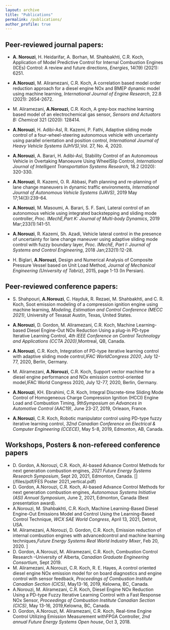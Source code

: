 ```yaml
---
layout: archive
title: "Publications"
permalink: /publications/
author_profile: true
---
```


## Peer-reviewed journal papers:

* **A. Norouzi**, H. Heidarifar, A. Borhan, M. Shahbakhti, C.R. Koch, Application of Model Predictive Control for Internal Combustion Engines (ICEs) Control: A review and future directions, _Energies_, 14(19) (2021): 6251. [<i class="fas fa-link"></i>](https://www.mdpi.com/1996-1073/14/19/6251) [<i class="fas fa-file-pdf"></i>](/files/pdf/energies-14-06251.pdf)

* **A.Norouzi**, M. Aliramezani, C.R. Koch, A correlation based model order reduction approach for a diesel engine NOx and BMEP dynamic model using machine learning, _International Journal of Engine Research_, 22.8 (2021): 2654-2672. [<i class="fas fa-link"></i>](https://journals.sagepub.com/doi/abs/10.1177/1468087420936949) [<i class="fas fa-file-pdf"></i>](/files/pdf/MOR-IJER-AN-v05-wfp.pdf)

* M.  Aliramezani, **A.Norouzi**,  C.R.  Koch,  A  grey-box  machine  learning  based  model  of  an  electrochemical  gas  sensor, _Sensors and Actuators B: Chemical_ 321 (2020):  128414. [<i class="fas fa-link"></i>](https://www.sciencedirect.com/science/article/pii/S0925400520307590?casa_token=iEpX_a4MmNIAAAAA:KYrzjeXC0XXixXneruou1znUHBf28wU_QzCXRYubPa-PS_5vRxJ9N0zFy_QQb1vj0ijon7MTjA) [<i class="fas fa-file-pdf"></i>](/files/pdf/NOxsensorGreyboxSVM_R1-wfp.pdf)

* **A.Norouzi**, H. Adibi-Asl, R. Kazemi, P. Fathi, Adaptive sliding mode control of a four-wheel-steering autonomous vehicle with uncertainty using parallel orientation and position control, _International Journal of Heavy Vehicle Systems (IJHVS)_,Vol.  27, No.  4, 2020. [<i class="fas fa-link"></i>](https://www.inderscienceonline.com/doi/abs/10.1504/IJHVS.2020.109290) [<i class="fas fa-file-pdf"></i>](/files/pdf/4WS_ASMC_accepted_version-wfp.pdf)

* **A.Norouzi**, A. Barari, H. Adibi-Asl, Stability Control of an Autonomous Vehicle in Overtaking Manoeuvre Using WheelSlip Control, _International Journal of Intelligent Transportation Systems Research_, 18.2 (2020): 320-330. [<i class="fas fa-link"></i>](https://www.springerprofessional.de/en/stability-control-of-an-autonomous-vehicle-in-overtaking-manoeuv/17100504) [<i class="fas fa-file-pdf"></i>](/files/pdf/IJT_Springer_accepted_version-wfp.pdf)

* **A.Norouzi**,  R.  Kazemi,  O.  R.  Abbasi,  Path  planning  and  re-planning  of  lane  change  maneuvers  in  dynamic  traffic environments, _International Journal of Autonomous Vehicle Systems (IJAVS)_, 2019 May 17;14(3):239-64. [<i class="fas fa-link"></i>](https://www.inderscienceonline.com/doi/abs/10.1504/IJVAS.2019.099831) [<i class="fas fa-file-pdf"></i>](/files/pdf/path_palnning_accepted_version-wfp.pdf)

* **A.Norouzi**, M. Masoumi, A. Barari, S. F. Sani, Lateral control of an autonomous vehicle using integrated backstepping and sliding mode controller, _Proc. IMechE,Part K: Journal of Multi-body Dynamics_, 2019 Mar;233(1):141-51. [<i class="fas fa-link"></i>](https://journals.sagepub.com/doi/full/10.1177/1464419318797051) [<i class="fas fa-file-pdf"></i>](/files/pdf/partk-2018-wfp.pdf)

* **A.Norouzi**,  R.  Kazemi,  Sh.   Azadi,  Vehicle  lateral  control  in  the  presence  of  uncertainty  for  lane  change  maneuver using  adaptive  sliding  mode  control  with  fuzzy  boundary  layer,  _Proc. IMechE, Part I: Journal of Systems and Control Engineering_, 2018 Jan;232(1):12-28. [<i class="fas fa-link"></i>](https://journals.sagepub.com/doi/abs/10.1177/0959651817733222) [<i class="fas fa-file-pdf"></i>](/files/pdf/PartI-2018-wfp.pdf)


* H. Biglari, **A.Norouzi**, Design and Numerical Analysis of Composite Pressure Vessel based on Unit Load Method, _Journal of Mechanical Engineering (University of Tabriz)_, 2015, page 1-13 (In Persian). [<i class="fas fa-link"></i>](https://www.researchgate.net/publication/293645262_Design_and_Numerical_Analysis_of_Composite_Pressure_Vessel_based_on_Unit_Load_Method_in_persian) [<i class="fas fa-file-pdf"></i>](/files/pdf/JMEUT40541445545800.pdf)



## Peer-reviewed conference papers:

* S. Shahpouri, **A.Norouzi**, C. Hayduk, R. Rezaei, M. Shahbakhti, and C. R. Koch, Soot emission modeling of a compression ignition engine using machine learning, _Modeling, Estimation and Control Conference (MECC 2021)_, University of Texasat Austin, Texas, United States. [<i class="fas fa-link"></i>](https://mecc2021.a2c2.org/) [<i class="fas fa-file-pdf"></i>](/files/pdf/Saeed_Soot_model_ML_2021-wfp.pdf)

* **A.Norouzi**, D. Gordon, M. Aliramezani, C.R. Koch, Machine Learning-based Diesel Engine-Out NOx Reduction Using a plug-in PD-type Iterative Learning Control, _4th IEEE Conference on Control Technology and Applications (CCTA 2020)_,Montreal, QB, Canada. [<i class="fas fa-link"></i>](https://ieeexplore.ieee.org/abstract/document/9206277) [<i class="fas fa-file-pdf"></i>](/files/pdf/CCTA2020_v04-wfp.pdf)

* **A.Norouzi**, C.R. Koch, Integration of PD-type iterative learning control with adaptive sliding mode control,_IFAC WorldCongress 2020_, July 12-77, 2020, Berlin, Germany. [<i class="fas fa-link"></i>](https://www.sciencedirect.com/science/article/pii/S2405896320323223) [<i class="fas fa-file-pdf"></i>](/files/pdf/1-s2.0-S2405896320323223-main-wfp.pdf)

* M. Aliramezani, **A.Norouzi**,  C.R.  Koch,  Support  vector  machine  for  a  diesel  engine  performance  and NOx emission control-oriented model,IFAC World Congress 2020, July 12-77, 2020, Berlin, Germany. [<i class="fas fa-link"></i>](https://www.sciencedirect.com/science/article/pii/S2405896320312635) [<i class="fas fa-file-pdf"></i>](/files/pdf/1-s2.0-S2405896320312635-main-wfp.pdf)

* **A.Norouzi**, KH. Ebrahimi,  C.R.  Koch,  Integral Discrete-time Sliding Mode Control of Homogeneous Charge Compression Ignition (HCCI) Engine Load and Combustion Timing, _9thSymposium on Advances in Automotive Control (AAC19)_, June 23-27, 2019, Orleaon, France. [<i class="fas fa-link"></i>](https://www.sciencedirect.com/science/article/pii/S2405896319306445) [<i class="fas fa-file-pdf"></i>](/files/pdf/AAC_IFAC_2019_V6-wfp.pdf)

* **A.Norouzi**, C.R. Koch,  Robotic  manipulator  control  using  PD-type  fuzzy  iterative  learning  control, _32nd Canadian Conference on Electrical & Computer Engineering (CCECE)_, May 5-8, 2019, Edmonton, AB, Canada. [<i class="fas fa-link"></i>](https://ieeexplore.ieee.org/document/8861721) [<i class="fas fa-file-pdf"></i>](/files/pdf/IEEE_CCECE_2019_v6-wfp.pdf)


## Workshops, Posters & non-refereed conference papers
* D. Gordon, A.Norouzi, C.R. Koch, AI-based Advance Control Methods for next generation combustion engines, _2021 Future Energy Systems Research Symposium_, Sept 20, 2021, Edmonton, Canada. [<i class="fas fa-file-pdf"></i>](/files/pdf/FES Poster 2021_vertical.pdf)
* D. Gordon, A.Norouzi, C.R. Koch, AI-based Advance Control Methods for next generation combustion engines, _Autonomous Systems Initiative (ASI) Annual Symposium_, June 2, 2021, Edmonton, Canada (Best presentation award). [<i class="fas fa-file-pdf"></i>](/files/pdf/ASIpresentationDGAN.pdf)
* A.Norouzi, M. Shahbakhti, C.R. Koch, Machine Learning-Based Diesel Engine-Out Emissions Model and Control Using the Learning-Based Control Technique, _WCX SAE World Congress_, April 13, 2021, Detroit, USA. [<i class="fas fa-file-pdf"></i>](/files/pdf/21PFL-0760_submitted.pdf)
* M.  Aliramezani, A.Norouzi,  D.  Gordon,  C.R.  Koch,  Emission  reduction  of  internal  combustion  engines  with  advancedcontrol and machine learning techniques,_Future Energy Systems Real World Industry Mixer_, Feb 20, 2020. [<i class="fas fa-file-pdf"></i>](/files/pdf/MA_FESLighning2020_V01.pdf)]
* D.  Gordon, A.Norouzi,  M.  Aliramezani,  C.R.  Koch,  Combustion  Control  Research  –University of Alberta, _Canadian Graduate Engineering Consortium_, Sept 2019. [<i class="fas fa-file-pdf"></i>](/files/pdf/CEGC_2019_V02.pdf)
* M. Aliramezani, A.Norouzi, C.R. Koch, R. E. Hayes, A control oriented diesel engine NOx emission model for on board diagnostics and engine control with sensor feedback, _Proceedings of Combustion Institute Canadian Section (CICS)_, May13-16, 2019, Kelowna, BC, Canada. [<i class="fas fa-link"></i>](https://www.researchgate.net/profile/Masoud-Aliramezani/publication/333223847_A_control_oriented_diesel_engine_NOx_emission_model_for_on_board_diagnostics_and_engine_control_with_sensor_feedback/links/5ce2feff92851c4eabb15d89/A-control-oriented-diesel-engine-NOx-emission-model-for-on-board-diagnostics-and-engine-control-with-sensor-feedback.pdf) [<i class="fas fa-file-pdf"></i>](/files/pdf/CICS_2019_model_V03-wfp.pdf)
* A.Norouzi, M. Aliramezani, C.R. Koch, Diesel Engine NOx Reduction Using a PD-type Fuzzy Iterative Learning Control with  a  Fast  Response  NOx  Sensor, _Proceedings of Combustion Institute Canadian Section (CICS)_,  May  13-16,  2019,Kelowna, BC, Canada. [<i class="fas fa-link"></i>](https://www.researchgate.net/profile/Armin-Norouzi/publication/333224129_Diesel_Engine_NOx_Reduction_Using_a_PD-type_Fuzzy_Iterative_Learning_Control_with_a_Fast_Response_NOx_Sensor/links/5ce31302a6fdccc9ddc14000/Diesel-Engine-NOx-Reduction-Using-a-PD-type-Fuzzy-Iterative-Learning-Control-with-a-Fast-Response-NOx-Sensor.pdf) [<i class="fas fa-file-pdf"></i>](/files/pdf/CICS_2019_control_v04-wfp.pdf)
* D.  Gordon, A.Norouzi,  M.  Aliramezani,  C.R.  Koch,  Real-time  Engine  Control  Utilizing  Emission  Measurement  withFPGA Controller, _2nd annual Future Energy Systems Open house_, Oct 3, 2018. [<i class="fas fa-file-pdf"></i>](/files/pdf/FES_OpenHouse18_DGMA_V02.pdf)